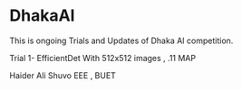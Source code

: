 # DhakaAI

This is ongoing Trials and Updates of Dhaka AI competition.

Trial 1- EfficientDet With 512x512 images , .11 MAP

Haider Ali Shuvo
EEE , BUET

